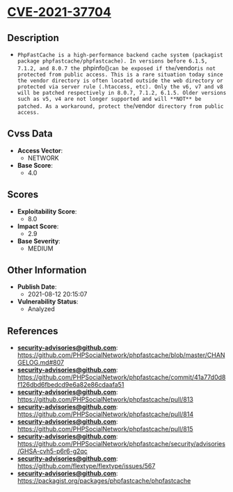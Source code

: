 
# [CVE-2021-37704](https://cve.mitre.org/cgi-bin/cvename.cgi?name=CVE-2021-37704)

## Description

- `PhpFastCache is a high-performance backend cache system (packagist package phpfastcache/phpfastcache). In versions before 6.1.5, 7.1.2, and 8.0.7 the `phpinfo()` can be exposed if the `/vendor` is not protected from public access. This is a rare situation today since the vendor directory is often located outside the web directory or protected via server rule (.htaccess, etc). Only the v6, v7 and v8 will be patched respectively in 8.0.7, 7.1.2, 6.1.5. Older versions such as v5, v4 are not longer supported and will **NOT** be patched. As a workaround, protect the `/vendor` directory from public access.`

## Cvss Data

- **Access Vector**:
  - NETWORK
- **Base Score**:
  - 4.0

## Scores

- **Exploitability Score**:
  - 8.0
- **Impact Score**:
  - 2.9
- **Base Severity**:
  - MEDIUM

## Other Information

- **Publish Date**:
  - 2021-08-12 20:15:07
- **Vulnerability Status**:
  - Analyzed

## References

- **security-advisories@github.com**: https://github.com/PHPSocialNetwork/phpfastcache/blob/master/CHANGELOG.md#807
- **security-advisories@github.com**: https://github.com/PHPSocialNetwork/phpfastcache/commit/41a77d0d8f126dbd6fbedcd9e6a82e86cdaafa51
- **security-advisories@github.com**: https://github.com/PHPSocialNetwork/phpfastcache/pull/813
- **security-advisories@github.com**: https://github.com/PHPSocialNetwork/phpfastcache/pull/814
- **security-advisories@github.com**: https://github.com/PHPSocialNetwork/phpfastcache/pull/815
- **security-advisories@github.com**: https://github.com/PHPSocialNetwork/phpfastcache/security/advisories/GHSA-cvh5-p6r6-g2qc
- **security-advisories@github.com**: https://github.com/flextype/flextype/issues/567
- **security-advisories@github.com**: https://packagist.org/packages/phpfastcache/phpfastcache
